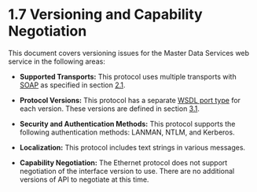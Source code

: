 <html dir="LTR" xmlns:mshelp="http://msdn.microsoft.com/mshelp" xmlns:ddue="http://ddue.schemas.microsoft.com/authoring/2003/5" xmlns:xlink="http://www.w3.org/1999/xlink" xmlns:tool="http://www.microsoft.com/tooltip">
    <head>
        <meta http-equiv="Content-Type" content="text/html; CHARSET=utf-8"></meta>
        <meta name="save" content="history"></meta>
        <title>1.7 Versioning and Capability Negotiation</title>
        <xml>
            <mshelp:toctitle title="1.7 Versioning and Capability Negotiation"></mshelp:toctitle>
            <mshelp:rltitle title="[MS-SSMDSWS-15]: Versioning and Capability Negotiation"></mshelp:rltitle>
            <mshelp:keyword index="A" term="36c34a05-a4a4-4e15-95a1-981d79f3c259"></mshelp:keyword>
            <mshelp:attr name="DCSext.ContentType" value="open specification"></mshelp:attr>
            <mshelp:attr name="AssetID" value="36c34a05-a4a4-4e15-95a1-981d79f3c259"></mshelp:attr>
            <mshelp:attr name="TopicType" value="kbRef"></mshelp:attr>
            <mshelp:attr name="DCSext.Title" value="[MS-SSMDSWS-15]: Versioning and Capability Negotiation" />
        </xml>
    </head>
    <body>
        <div id="header">
            <h1 class="heading">1.7 Versioning and Capability Negotiation</h1>
        </div>
        <div id="mainSection">
            <div id="mainBody">
                <div id="allHistory" class="saveHistory"></div>
                <div id="sectionSection0" class="section" name="collapseableSection">
                    

<p>This document covers versioning issues for the Master Data
Services web service in the following areas:</p>

<ul><li><p><span><span> 
</span></span><b>Supported Transports:</b> This protocol uses multiple
transports with <a href="ad350219-f30b-4bac-99e5-6477986f9a7a.md#gt_c1c313af-2310-4380-a6ea-c2cedc115958">SOAP</a> as
specified in section <a href="e1ecfa4d-1199-4cd6-9235-5ffbf18db0da.md">2.1</a>.</p>

</li><li><p><span><span> 
</span></span><b>Protocol Versions:</b> This protocol has a separate <a href="ad350219-f30b-4bac-99e5-6477986f9a7a.md#gt_61056d88-e7ee-4cea-8dcd-80a9ef5db083">WSDL port type</a> for each
version. These versions are defined in section <a href="d1e26e21-88bd-45d7-88fe-eb13649c90f1.md">3.1</a>.</p>

</li><li><p><span><span> 
</span></span><b>Security and Authentication Methods:</b> This protocol
supports the following authentication methods: LANMAN, NTLM, and Kerberos.</p>

</li><li><p><span><span> 
</span></span><b>Localization:</b> This protocol includes text strings in
various messages. </p>

</li><li><p><span><span> 
</span></span><b>Capability Negotiation:</b> The Ethernet protocol does not
support negotiation of the interface version to use. There are no additional
versions of API to negotiate at this time.</p>

</li></ul>
                </div>
            </div>
        </div>
    </body>
</html>